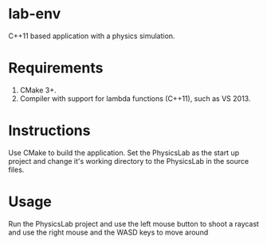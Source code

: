 # lab-env
C++11 based application with a physics simulation.

# Requirements
1. CMake 3+.
2. Compiler with support for lambda functions (C++11), such as VS 2013.
  
# Instructions
Use CMake to build the application. Set the PhysicsLab as the start up project and change it's working directory to the PhysicsLab in the source files.
  
# Usage
Run the PhysicsLab project and use the left mouse button to shoot a raycast and use the right mouse and the WASD keys to move around
  
